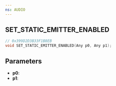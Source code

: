 ```yaml
---
ns: AUDIO
---
```

## SET_STATIC_EMITTER_ENABLED

```c
// 0x399D2D3B33F1B8EB
void SET_STATIC_EMITTER_ENABLED(Any p0, Any p1);
```

## Parameters
* **p0**:
* **p1**:
